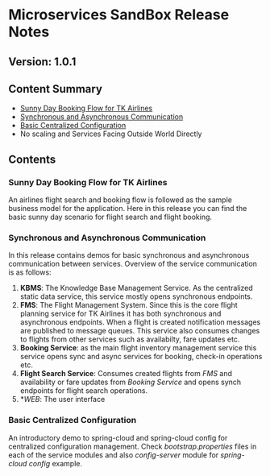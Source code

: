 # Microservices SandBox Release Notes
## Version: 1.0.1
## Content Summary
- [Sunny Day Booking Flow for TK Airlines](#sunny-day-booking-flow-for-tk-airlines)
- [Synchronous and Asynchronous Communication](#synchronous-and-asynchronous-communication)
- [Basic Centralized Configuration](#basic-centralized-configuration)
- No scaling and Services Facing Outside World Directly

## Contents

### Sunny Day Booking Flow for TK Airlines
An airlines flight search and booking flow is followed as the sample business model for the application. Here in this
 release you can find the basic sunny day scenario for flight search and flight booking. 
 ### Synchronous and Asynchronous Communication
 In this release contains demos for basic synchronous and asynchronous communication between services. Overview of 
 the service communication is as follows: 
 1. **KBMS**: The Knowledge Base Management Service. As the centralized static data service, this service mostly opens 
 synchronous endpoints. 
 2. **FMS**: The Flight Management System. Since this is the core flight planning service for TK Airlines it has both 
 synchronous and asynchronous endpoints. When a flight is created notification messages are published to message 
 queues. This service also consumes changes to flights from other services such as availabilty, fare updates etc. 
 3. **Booking Service**: as the main flight inventory management service this service opens sync and async services 
 for booking, check-in operations etc.
 4. **Flight Search Service**: Consumes created flights from *FMS* and availability or fare updates from *Booking 
 Service* and opens synch endpoints for flight search operations. 
 5. **WEB*: The user interface
 
 ### Basic Centralized Configuration
 An introductory demo to spring-cloud and spring-cloud config for centralized configuration management. Check 
 *bootstrap.properties* files in each of the service modules and also *config-server* module for *spring-cloud 
 config* example. 
 